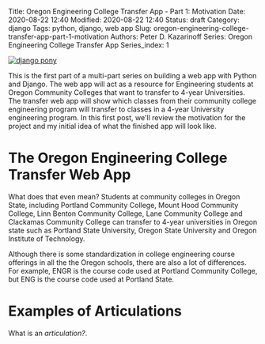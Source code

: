 Title: Oregon Engineering College Transfer App - Part 1: Motivation
Date: 2020-08-22 12:40
Modified: 2020-08-22 12:40
Status: draft
Category: django
Tags: python, django, web app
Slug: oregon-engineering-college-transfer-app-part-1-motivation
Authors: Peter D. Kazarinoff
Series: Oregon Engineering College Transfer App
Series_index: 1

[![django pony]({static}/posts/transfer_app/images/django_pony.png)]({filename}/posts/transfer_app/part1_motivation.md)

This is the first part of a multi-part series on building a web app with Python and Django. The web app will act as a resource for Engineering students at Oregon Community Colleges that want to transfer to 4-year Universities. The transfer web app will show which classes from their community college engineering program will transfer to classes in a 4-year University engineering program. In this first post, we'll review the motivation for the project and my initial idea of what the finished app will look like.

# The Oregon Engineering College Transfer Web App

What does that even mean? Students at community colleges in Oregon State, including Portland Community College, Mount Hood Community College, Linn Benton Community College, Lane Community College and Clackamas Community College can transfer to 4-year universities in Oregon state such as Portland State University, Oregon State University and Oregon Institute of Technology.

Although there is some standardization in college engineering course offerings in all the the Oregon schools, there are also a lot of differences. For example, ENGR is the course code used at Portland Community College, but ENG is the course code used at Portland State. 

# Examples of Articulations

What is an _articulation?_. 
